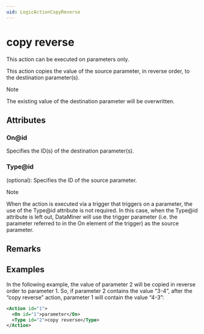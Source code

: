 ```yaml
---
uid: LogicActionCopyReverse
---
```


# copy reverse

This action can be executed on parameters only.

This action copies the value of the source parameter, in reverse order, to the destination parameter(s).

> [!NOTE]
> The existing value of the destination parameter will be overwritten.

## Attributes

### On@id

Specifies the ID(s) of the destination parameter(s).

### Type@id

(optional): Specifies the ID of the source parameter.

> [!NOTE]
> When the action is executed via a trigger that triggers on a parameter, the use of the Type@id attribute is not required. In this case, when the Type@id attribute is left out, DataMiner will use the trigger parameter (i.e. the parameter referred to in the On element of the trigger) as the source parameter.

## Remarks

## Examples

In the following example, the value of parameter 2 will be copied in reverse order to parameter 1. So, if parameter 2 contains the value “3-4”, after the “copy reverse” action, parameter 1 will contain the value “4-3”:

```xml
<Action id="1">
  <On id="1">parameter</On>
  <Type id="2">copy reverse</Type>
</Action>
```
